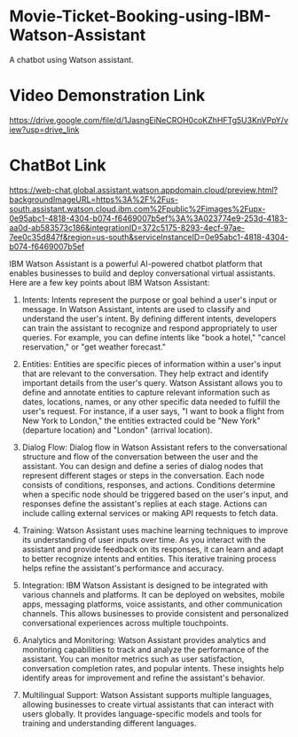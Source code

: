 # Movie-Ticket-Booking-using-IBM-Watson-Assistant
A chatbot using Watson assistant.

# Video Demonstration Link
https://drive.google.com/file/d/1JasngEiNeCROH0coKZhHFTg5U3KnVPpY/view?usp=drive_link

# ChatBot Link
https://web-chat.global.assistant.watson.appdomain.cloud/preview.html?backgroundImageURL=https%3A%2F%2Fus-south.assistant.watson.cloud.ibm.com%2Fpublic%2Fimages%2Fupx-0e95abc1-4818-4304-b074-f6469007b5ef%3A%3A023774e9-253d-4183-aa0d-ab583573c186&integrationID=372c5175-8293-4ecf-97ae-7ee0c35d847f&region=us-south&serviceInstanceID=0e95abc1-4818-4304-b074-f6469007b5ef


IBM Watson Assistant is a powerful AI-powered chatbot platform that enables businesses to build and deploy conversational virtual assistants. Here are a few key points about IBM Watson Assistant:

1. Intents: Intents represent the purpose or goal behind a user's input or message. In Watson Assistant, intents are used to classify and understand the user's intent. By defining different intents, developers can train the assistant to recognize and respond appropriately to user queries. For example, you can define intents like "book a hotel," "cancel reservation," or "get weather forecast."

2. Entities: Entities are specific pieces of information within a user's input that are relevant to the conversation. They help extract and identify important details from the user's query. Watson Assistant allows you to define and annotate entities to capture relevant information such as dates, locations, names, or any other specific data needed to fulfill the user's request. For instance, if a user says, "I want to book a flight from New York to London," the entities extracted could be "New York" (departure location) and "London" (arrival location).

3. Dialog Flow: Dialog flow in Watson Assistant refers to the conversational structure and flow of the conversation between the user and the assistant. You can design and define a series of dialog nodes that represent different stages or steps in the conversation. Each node consists of conditions, responses, and actions. Conditions determine when a specific node should be triggered based on the user's input, and responses define the assistant's replies at each stage. Actions can include calling external services or making API requests to fetch data.

4. Training: Watson Assistant uses machine learning techniques to improve its understanding of user inputs over time. As you interact with the assistant and provide feedback on its responses, it can learn and adapt to better recognize intents and entities. This iterative training process helps refine the assistant's performance and accuracy.

5. Integration: IBM Watson Assistant is designed to be integrated with various channels and platforms. It can be deployed on websites, mobile apps, messaging platforms, voice assistants, and other communication channels. This allows businesses to provide consistent and personalized conversational experiences across multiple touchpoints.

6. Analytics and Monitoring: Watson Assistant provides analytics and monitoring capabilities to track and analyze the performance of the assistant. You can monitor metrics such as user satisfaction, conversation completion rates, and popular intents. These insights help identify areas for improvement and refine the assistant's behavior.

7. Multilingual Support: Watson Assistant supports multiple languages, allowing businesses to create virtual assistants that can interact with users globally. It provides language-specific models and tools for training and understanding different languages.
